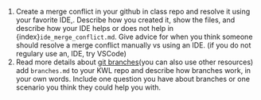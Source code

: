 1. Create a merge conflict in your github in class repo and resolve it using your favorite IDE,. Describe how you created it, show the files, and describe how your IDE helps or does not help in {index}`ide_merge_conflict.md`. Give advice for when you think someone should resolve a merge conflict manually vs using an IDE. (if you do not regulary use an, IDE, try VSCode)
2. Read more details about [git branches](https://git-scm.com/book/en/v2/Git-Branching-Branches-in-a-Nutshell)(you can also use other resources) add `branches.md` to your KWL repo and describe how branches work, in your own words. Include one question you have about branches or one scenario you think they could help you with. 